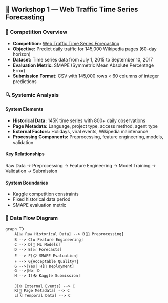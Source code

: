 
## 📝 Workshop 1 — Web Traffic Time Series Forecasting

### 🎯 Competition Overview
- **Competition:** [Web Traffic Time Series Forecasting](https://www.kaggle.com/competitions/web-traffic-time-series-forecasting)
- **Objective:** Predict daily traffic for 145,000 Wikipedia pages (60-day horizon)
- **Dataset:** Time series data from July 1, 2015 to September 10, 2017
- **Evaluation Metric:** SMAPE (Symmetric Mean Absolute Percentage Error)
- **Submission Format:** CSV with 145,000 rows × 60 columns of integer predictions

### 🔍 Systemic Analysis

#### System Elements
- **Historical Data:** 145K time series with 800+ daily observations
- **Page Metadata:** Language, project type, access method, agent type
- **External Factors:** Holidays, viral events, Wikipedia maintenance
- **Processing Components:** Preprocessing, feature engineering, models, validation

#### Key Relationships
Raw Data → Preprocessing → Feature Engineering → Model Training → Validation → Submission
#### System Boundaries
- Kaggle competition constraints 
- Fixed historical data period
- SMAPE evaluation metric

### 🌊 Data Flow Diagram

```mermaid
graph TD
    A[📊 Raw Historical Data] --> B[🔧 Preprocessing]
    B --> C[⚙️ Feature Engineering]
    C --> D[🤖 ML Models]
    D --> E[📈 Forecasts]
    E --> F[📋 SMAPE Evaluation]
    F --> G{Acceptable Quality?}
    G -->|Yes| H[🚀 Deployment]
    G -->|No| D
    H --> I[📤 Kaggle Submission]
    
    J[🌐 External Events] --> C
    K[📱 Page Metadata] --> C
    L[🗓️ Temporal Data] --> C